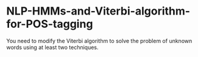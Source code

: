 # NLP-HMMs-and-Viterbi-algorithm-for-POS-tagging
You need to modify the Viterbi algorithm to solve the problem of unknown words using at least two techniques. 
